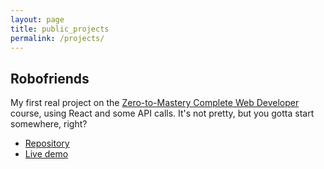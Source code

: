 ```yaml
---
layout: page
title: public_projects
permalink: /projects/
---
```


## Robofriends

My first real project on the [Zero-to-Mastery Complete Web Developer](https://www.udemy.com/course/the-complete-web-developer-zero-to-mastery/) course, using React and some API calls. It's not pretty, but you gotta start somewhere, right?

* [Repository](https://github.com/bitbeckers/ztm-robofriends)
* [Live demo](https://bitbeckers.com/ztm-robofriends/)